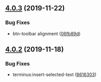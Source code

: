 ## [4.0.3](https://github.com/bus-stop/terminus/compare/v4.0.2...v4.0.3) (2019-11-22)


### Bug Fixes

* btn-toolbar alignment ([06fb89d](https://github.com/bus-stop/terminus/commit/06fb89d020f5aacffa87a7cc797a4dc981d7caf3))

## [4.0.2](https://github.com/bus-stop/terminus/compare/v4.0.1...v4.0.2) (2019-11-18)


### Bug Fixes

* terminus:insert-selected-text ([8616303](https://github.com/bus-stop/terminus/commit/8616303dfd6f34674b3579948fa181e09dbd98d6))
